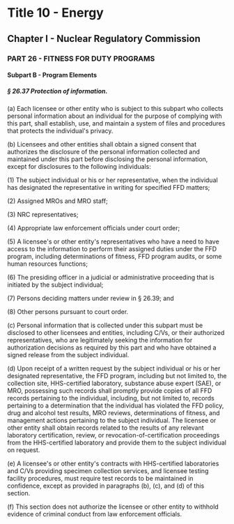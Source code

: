 
# Title 10 - Energy
## Chapter I - Nuclear Regulatory Commission
### PART 26 - FITNESS FOR DUTY PROGRAMS
#### Subpart B - Program Elements
##### § 26.37 Protection of information.

(a) Each licensee or other entity who is subject to this subpart who collects personal information about an individual for the purpose of complying with this part, shall establish, use, and maintain a system of files and procedures that protects the individual's privacy.

(b) Licensees and other entities shall obtain a signed consent that authorizes the disclosure of the personal information collected and maintained under this part before disclosing the personal information, except for disclosures to the following individuals:

(1) The subject individual or his or her representative, when the individual has designated the representative in writing for specified FFD matters;

(2) Assigned MROs and MRO staff;

(3) NRC representatives;

(4) Appropriate law enforcement officials under court order;

(5) A licensee's or other entity's representatives who have a need to have access to the information to perform their assigned duties under the FFD program, including determinations of fitness, FFD program audits, or some human resources functions;

(6) The presiding officer in a judicial or administrative proceeding that is initiated by the subject individual;

(7) Persons deciding matters under review in § 26.39; and

(8) Other persons pursuant to court order.

(c) Personal information that is collected under this subpart must be disclosed to other licensees and entities, including C/Vs, or their authorized representatives, who are legitimately seeking the information for authorization decisions as required by this part and who have obtained a signed release from the subject individual.

(d) Upon receipt of a written request by the subject individual or his or her designated representative, the FFD program, including but not limited to, the collection site, HHS-certified laboratory, substance abuse expert (SAE), or MRO, possessing such records shall promptly provide copies of all FFD records pertaining to the individual, including, but not limited to, records pertaining to a determination that the individual has violated the FFD policy, drug and alcohol test results, MRO reviews, determinations of fitness, and management actions pertaining to the subject individual. The licensee or other entity shall obtain records related to the results of any relevant laboratory certification, review, or revocation-of-certification proceedings from the HHS-certified laboratory and provide them to the subject individual on request.

(e) A licensee's or other entity's contracts with HHS-certified laboratories and C/Vs providing specimen collection services, and licensee testing facility procedures, must require test records to be maintained in confidence, except as provided in paragraphs (b), (c), and (d) of this section.

(f) This section does not authorize the licensee or other entity to withhold evidence of criminal conduct from law enforcement officials.
